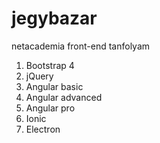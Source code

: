 # jegybazar
netacademia front-end tanfolyam
1. Bootstrap 4
2. jQuery
3. Angular basic
4. Angular advanced
5. Angular pro
6. Ionic
7. Electron
